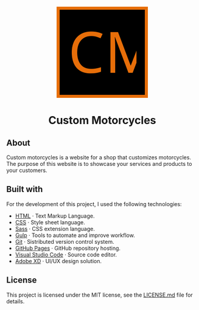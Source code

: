 <p align="center" >
  <img src="./docs/src/img/svg/icons/favicon.svg" />
</p>
<h1 align="center">Custom Motorcycles</h1>

## About

Custom motorcycles is a website for a shop that customizes motorcycles. The purpose of this website is to showcase your services and products to your customers.

## Built with

For the development of this project, I used the following technologies:

- [HTML](https://www.w3schools.com/html/default.asp) · Text Markup Language.
- [CSS](https://www.w3schools.com/css/) · Style sheet language.
- [Sass](https://sass-lang.com/) · CSS extension language.
- [Gulp](https://gulpjs.com/) · Tools to automate and improve workflow.
- [Git](https://git-scm.com/) · Sistributed version control system.
- [GitHub Pages](https://pages.github.com/) · GitHub repository hosting.
- [Visual Studio Code](https://code.visualstudio.com/) · Source code editor.
- [Adobe XD](https://www.adobe.com/br/products/xd.html) · UI/UX design solution.

## License

This project is licensed under the MIT license, see the [LICENSE.md](https://github.com/JefersonLucas/custom-motorcycles/blob/main/LICENSE.md) file for details.

